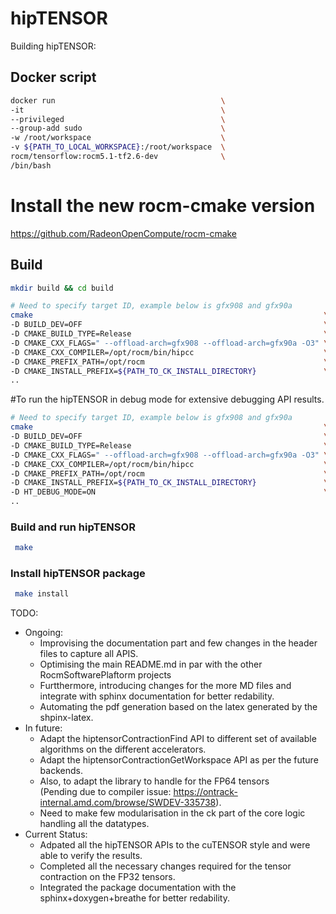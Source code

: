 # hipTENSOR
Building hipTENSOR:
## Docker script
```bash
docker run                                     \
-it                                            \
--privileged                                   \
--group-add sudo                               \
-w /root/workspace                             \
-v ${PATH_TO_LOCAL_WORKSPACE}:/root/workspace  \
rocm/tensorflow:rocm5.1-tf2.6-dev              \
/bin/bash
```

# Install the new rocm-cmake version
https://github.com/RadeonOpenCompute/rocm-cmake

## Build
```bash
mkdir build && cd build
```

```bash
# Need to specify target ID, example below is gfx908 and gfx90a
cmake                                                                 \
-D BUILD_DEV=OFF                                                      \
-D CMAKE_BUILD_TYPE=Release                                           \
-D CMAKE_CXX_FLAGS=" --offload-arch=gfx908 --offload-arch=gfx90a -O3" \
-D CMAKE_CXX_COMPILER=/opt/rocm/bin/hipcc                             \
-D CMAKE_PREFIX_PATH=/opt/rocm                                        \
-D CMAKE_INSTALL_PREFIX=${PATH_TO_CK_INSTALL_DIRECTORY}               \
..
```
#To run the hipTENSOR in debug mode for extensive debugging API results.
```bash
# Need to specify target ID, example below is gfx908 and gfx90a
cmake                                                                 \
-D BUILD_DEV=OFF                                                      \
-D CMAKE_BUILD_TYPE=Release                                           \
-D CMAKE_CXX_FLAGS=" --offload-arch=gfx908 --offload-arch=gfx90a -O3" \
-D CMAKE_CXX_COMPILER=/opt/rocm/bin/hipcc                             \
-D CMAKE_PREFIX_PATH=/opt/rocm                                        \
-D CMAKE_INSTALL_PREFIX=${PATH_TO_CK_INSTALL_DIRECTORY}               \
-D HT_DEBUG_MODE=ON                                                   \
..
```
### Build and run hipTENSOR
```bash
 make
```

### Install hipTENSOR package
```bash
 make install
```
TODO: <br>
* Ongoing: <br>
  - Improvising the documentation part and few changes in the header files to capture all APIS.
  - Optimising the main README.md in par with the other RocmSoftwarePlaftorm projects
  - Furtthermore, introducing changes for the more MD files and integrate with sphinx documentation for better redability.
  - Automating the pdf generation based on the latex generated by the shpinx-latex.
* In future: <br>
  - Adapt the hiptensorContractionFind API to different set of available algorithms on the different accelerators.
  - Adapt the hiptensorContractionGetWorkspace API as per the future backends.
  - Also, to adapt the library to handle for the FP64 tensors <br>
    (Pending due to compiler issue:  https://ontrack-internal.amd.com/browse/SWDEV-335738).
  - Need to make few modularisation in the ck part of the core logic handling all the datatypes.
* Current Status: <br>
  - Adpated all the hipTENSOR APIs to the cuTENSOR style and were able to verify the results.
  - Completed all the necessary changes required for the tensor contraction on the FP32 tensors.
  - Integrated the package documentation with the sphinx+doxygen+breathe for better redability.
